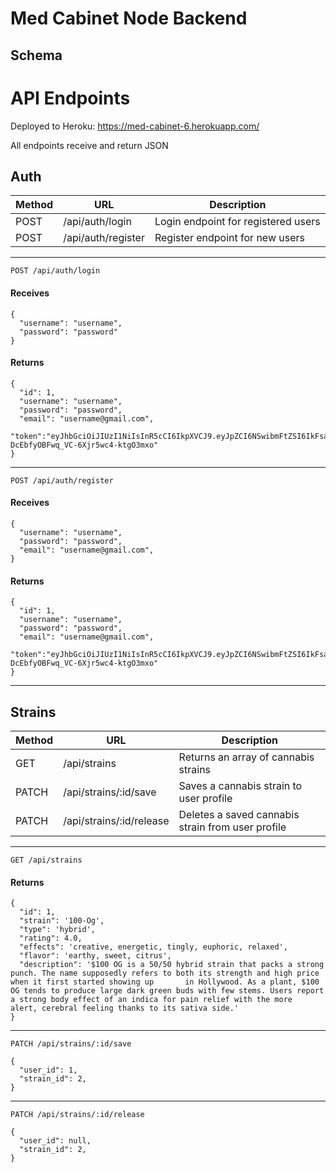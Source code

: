 
# Med Cabinet Node Backend

## Schema

# API Endpoints
Deployed to Heroku: https://med-cabinet-6.herokuapp.com/

All endpoints receive and return JSON

## Auth
Method | URL | Description
-------|-----|------------
POST | /api/auth/login | Login endpoint for registered users
POST | /api/auth/register | Register endpoint for new users

---
```
POST /api/auth/login
```
#### Receives

```
{
  "username": "username",
  "password": "password"
}

```
#### Returns
```
{
  "id": 1,
  "username": "username",
  "password": "password",
  "email": "username@gmail.com",
  "token":"eyJhbGciOiJIUzI1NiIsInR5cCI6IkpXVCJ9.eyJpZCI6NSwibmFtZSI6IkFsaWNlIiwiZW1haWwiOiJhbGljZUBnbWFpbC5jb20iLCJyb2xlcyI6WyJTVFVERU5UIl0sImlhdCI6MTU5MjYxMTQyNSwiZXhwIjoxNTkyNjE4NjI1fQ.WsufM68xVT-DcEbfyOBFwq_VC-6Xjr5wc4-ktgO3mxo"
}
```
---
```
POST /api/auth/register
```
#### Receives

```
{
  "username": "username",
  "password": "password",
  "email": "username@gmail.com",
}

```
#### Returns

```
{
  "id": 1,
  "username": "username",
  "password": "password",
  "email": "username@gmail.com",
  "token":"eyJhbGciOiJIUzI1NiIsInR5cCI6IkpXVCJ9.eyJpZCI6NSwibmFtZSI6IkFsaWNlIiwiZW1haWwiOiJhbGljZUBnbWFpbC5jb20iLCJyb2xlcyI6WyJTVFVERU5UIl0sImlhdCI6MTU5MjYxMTQyNSwiZXhwIjoxNTkyNjE4NjI1fQ.WsufM68xVT-DcEbfyOBFwq_VC-6Xjr5wc4-ktgO3mxo"
}
```
---
## Strains
Method | URL | Description
-------|-----|------------
GET | /api/strains | Returns an array of cannabis strains
PATCH | /api/strains/:id/save | Saves a cannabis strain to user profile
PATCH | /api/strains/:id/release | Deletes a saved cannabis strain from user profile

---
```
GET /api/strains
```
#### Returns
```
{
  "id": 1, 
  "strain": '100-Og', 
  "type": 'hybrid', 
  "rating": 4.0, 
  "effects": 'creative, energetic, tingly, euphoric, relaxed', 
  "flavor": 'earthy, sweet, citrus', 
  "description": '$100 OG is a 50/50 hybrid strain that packs a strong punch. The name supposedly refers to both its strength and high price when it first started showing up       in Hollywood. As a plant, $100 OG tends to produce large dark green buds with few stems. Users report a strong body effect of an indica for pain relief with the more         alert, cerebral feeling thanks to its sativa side.'
}
```
---
```
PATCH /api/strains/:id/save
```
```
{
  "user_id": 1,
  "strain_id": 2,
}
```
---
```
PATCH /api/strains/:id/release
```
```
{
  "user_id": null,
  "strain_id": 2,
}
```

